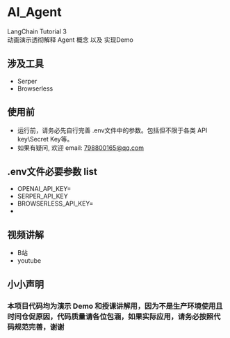 # AI_Agent
 LangChain Tutorial 3  
 动画演示透彻解释 Agent 概念 以及 实现Demo 

 ## 涉及工具
* Serper
* Browserless

## 使用前
* 运行前，请务必先自行完善 .env文件中的参数。包括但不限于各类 API key\Secret Key等。
* 如果有疑问, 欢迎 email: 798800165@qq.com

## .env文件必要参数 list
* OPENAI_API_KEY=
* SERPER_API_KEY
* BROWSERLESS_API_KEY=
* 
## 视频讲解
* B站      
* youtube   

## 小小声明

### 本项目代码均为演示 Demo 和授课讲解用，因为不是生产环境使用且时间仓促原因，代码质量请各位包涵，如果实际应用，请务必按照代码规范完善，谢谢
